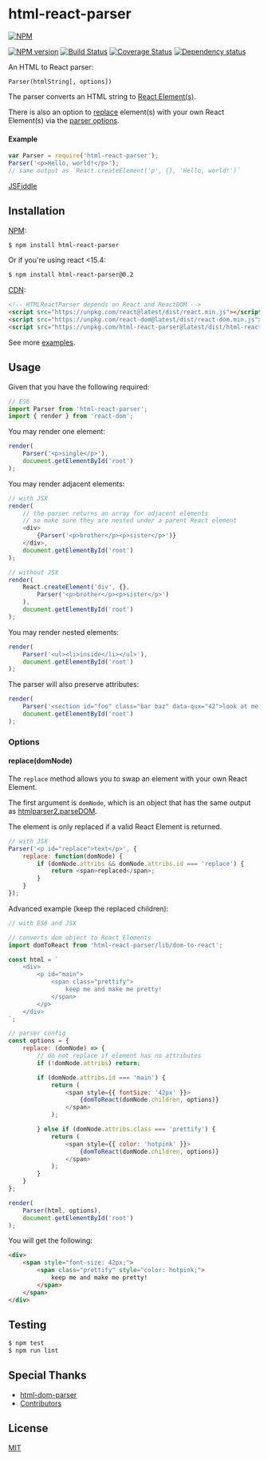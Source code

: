 # html-react-parser

[![NPM](https://nodei.co/npm/html-react-parser.png)](https://nodei.co/npm/html-react-parser/)

[![NPM version](https://img.shields.io/npm/v/html-react-parser.svg)](https://www.npmjs.com/package/html-react-parser)
[![Build Status](https://travis-ci.org/remarkablemark/html-react-parser.svg?branch=master)](https://travis-ci.org/remarkablemark/html-react-parser)
[![Coverage Status](https://coveralls.io/repos/github/remarkablemark/html-react-parser/badge.svg?branch=master)](https://coveralls.io/github/remarkablemark/html-react-parser?branch=master)
[![Dependency status](https://david-dm.org/remarkablemark/html-react-parser.svg)](https://david-dm.org/remarkablemark/html-react-parser)

An HTML to React parser:

```
Parser(htmlString[, options])
```

The parser converts an HTML string to [React Element(s)](https://facebook.github.io/react/docs/react-api.html#creating-react-elements).

There is also an option to [replace](#replacedomnode) element(s) with your own React Element(s) via the [parser options](#options).

#### Example

```js
var Parser = require('html-react-parser');
Parser('<p>Hello, world!</p>');
// same output as `React.createElement('p', {}, 'Hello, world!')`
```

[JSFiddle](https://jsfiddle.net/remarkablemark/7v86d800/)

## Installation

[NPM](https://www.npmjs.com/package/html-react-parser):

```sh
$ npm install html-react-parser
```

Or if you're using react <15.4:

```sh
$ npm install html-react-parser@0.2
```

[CDN](https://unpkg.com/html-react-parser/):

```html
<!-- HTMLReactParser depends on React and ReactDOM -->
<script src="https://unpkg.com/react@latest/dist/react.min.js"></script>
<script src="https://unpkg.com/react-dom@latest/dist/react-dom.min.js"></script>
<script src="https://unpkg.com/html-react-parser@latest/dist/html-react-parser.min.js"></script>
```

See more [examples](https://github.com/remarkablemark/html-react-parser/tree/master/examples).

## Usage

Given that you have the following required:

```js
// ES6
import Parser from 'html-react-parser';
import { render } from 'react-dom';
```

You may render one element:

```js
render(
    Parser('<p>single</p>'),
    document.getElementById('root')
);
```

You may render adjacent elements:

```js
// with JSX
render(
    // the parser returns an array for adjacent elements
    // so make sure they are nested under a parent React element
    <div>
        {Parser('<p>brother</p><p>sister</p>')}
    </div>,
    document.getElementById('root')
);

// without JSX
render(
    React.createElement('div', {},
        Parser('<p>brother</p><p>sister</p>')
    ),
    document.getElementById('root')
);
```

You may render nested elements:

```js
render(
    Parser('<ul><li>inside</li></ul>'),
    document.getElementById('root')
);
```

The parser will also preserve attributes:

```js
render(
    Parser('<section id="foo" class="bar baz" data-qux="42">look at me now</section>'),
    document.getElementById('root')
);
```

### Options

#### replace(domNode)

The `replace` method allows you to swap an element with your own React Element.

The first argument is `domNode`, which is an object that has the same output as [htmlparser2.parseDOM](https://github.com/fb55/domhandler#example).

The element is only replaced if a valid React Element is returned.

```js
// with JSX
Parser('<p id="replace">text</p>', {
    replace: function(domNode) {
        if (domNode.attribs && domNode.attribs.id === 'replace') {
            return <span>replaced</span>;
        }
    }
});
```

Advanced example (keep the replaced children):

```js
// with ES6 and JSX

// converts dom object to React Elements
import domToReact from 'html-react-parser/lib/dom-to-react';

const html = `
    <div>
        <p id="main">
            <span class="prettify">
                keep me and make me pretty!
            </span>
        </p>
    </div>
`;

// parser config
const options = {
    replace: (domNode) => {
        // do not replace if element has no attributes
        if (!domNode.attribs) return;

        if (domNode.attribs.id === 'main') {
            return (
                <span style={{ fontSize: '42px' }}>
                    {domToReact(domNode.children, options)}
                </span>
            );

        } else if (domNode.attribs.class === 'prettify') {
            return (
                <span style={{ color: 'hotpink' }}>
                    {domToReact(domNode.children, options)}
                </span>
            );
        }
    }
};

render(
    Parser(html, options),
    document.getElementById('root')
);
```

You will get the following:

```html
<div>
    <span style="font-size: 42px;">
        <span class="prettify" style="color: hotpink;">
            keep me and make me pretty!
        </span>
    </span>
</div>
```

## Testing

```sh
$ npm test
$ npm run lint
```

## Special Thanks

- [html-dom-parser](https://github.com/remarkablemark/html-dom-parser)
- [Contributors](https://github.com/remarkablemark/html-react-parser/graphs/contributors)

## License

[MIT](https://github.com/remarkablemark/html-react-parser/blob/master/LICENSE)
